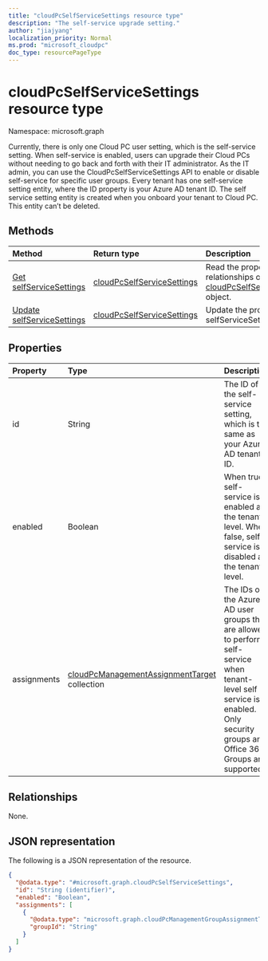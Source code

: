 ```yaml
---
title: "cloudPcSelfServiceSettings resource type"
description: "The self-service upgrade setting."
author: "jiajyang"
localization_priority: Normal
ms.prod: "microsoft_cloudpc"
doc_type: resourcePageType
---
```


# cloudPcSelfServiceSettings resource type

Namespace: microsoft.graph

Currently, there is only one Cloud PC user setting, which is the self-service setting.
When self-service is enabled,  users can upgrade their Cloud PCs without needing to go back and forth with their IT administrator. As the IT admin, you can use the CloudPcSelfServiceSettings API to enable or disable self-service for specific user groups.
Every tenant has one self-service setting entity, where the ID property is your Azure AD tenant ID. The self service setting entity is created when you onboard your tenant to Cloud PC. This entity can’t be deleted.

## Methods

|Method|Return type|Description|
|:---|:---|:---|
|[Get selfServiceSettings](../api/virtualendpoint-get-cloudpcselfservicesettings.md)|[cloudPcSelfServiceSettings](../resources/cloudpcselfservicesettings.md)|Read the properties and relationships of a [cloudPcSelfServiceSettings](../resources/cloudpcselfservicesettings.md) object.|
|[Update selfServiceSettings](../api/virtualendpoint-update-selfservicesettings.md)|[cloudPcSelfServiceSettings](../resources/cloudpcselfservicesettings.md)|Update the properties of a selfServiceSettings object.|

## Properties

|Property|Type|Description|
|:---|:---|:---|
|id|String|The ID of the self-service setting, which is the same as your Azure AD tenant ID.|
|enabled|Boolean|When true, self-service is enabled at the tenant level. When false, self-service is disabled at the tenant level.|
|assignments|[cloudPcManagementAssignmentTarget](../resources/cloudpcmanagementassignmenttarget.md) collection|The IDs of the Azure AD user groups that are allowed to perform self-service when tenant-level self service is enabled. Only security groups and Office 365 Groups are supported.|

## Relationships

None.

## JSON representation

The following is a JSON representation of the resource.
<!-- {
  "blockType": "resource",
  "keyProperty": "id",
  "@odata.type": "microsoft.graph.cloudPcSelfServiceSettings",
  "baseType": "microsoft.graph.entity",
  "openType": false
}
-->

``` json
{
  "@odata.type": "#microsoft.graph.cloudPcSelfServiceSettings",
  "id": "String (identifier)",
  "enabled": "Boolean",
  "assignments": [
    {
      "@odata.type": "microsoft.graph.cloudPcManagementGroupAssignmentTarget",
      "groupId": "String"
    }
  ]
}
```

